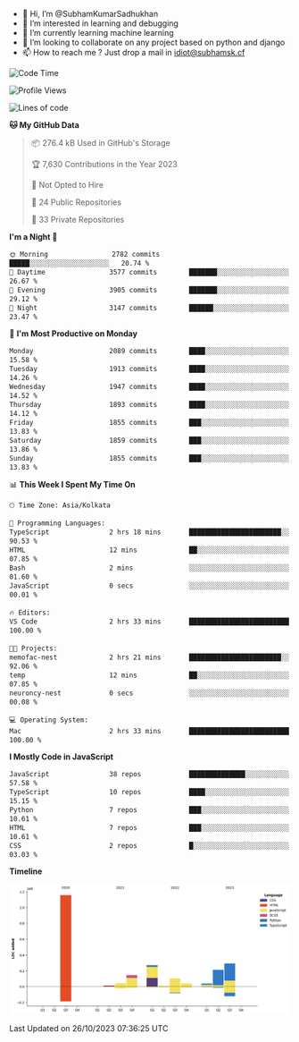 - 👋 Hi, I’m @SubhamKumarSadhukhan
- 👀 I’m interested in learning and debugging
- 🌱 I’m currently learning machine learning
- 💞️ I’m looking to collaborate on any project based on python and django
- 📫 How to reach me ?
      Just drop a mail in idiot@subhamsk.cf

<!---
SubhamKumarSadhukhan/SubhamKumarSadhukhan is a ✨ special ✨ repository because its `README.md` (this file) appears on your GitHub profile.
You can click the Preview link to take a look at your changes.
--->


<!--START_SECTION:waka-->
![Code Time](http://img.shields.io/badge/Code%20Time-1%2C598%20hrs%2041%20mins-blue)

![Profile Views](http://img.shields.io/badge/Profile%20Views-1-blue)

![Lines of code](https://img.shields.io/badge/From%20Hello%20World%20I%27ve%20Written-2.3%20million%20lines%20of%20code-blue)

**🐱 My GitHub Data** 

> 📦 276.4 kB Used in GitHub's Storage 
 > 
> 🏆 7,630 Contributions in the Year 2023
 > 
> 🚫 Not Opted to Hire
 > 
> 📜 24 Public Repositories 
 > 
> 🔑 33 Private Repositories 
 > 
**I'm a Night 🦉** 

```text
🌞 Morning                2782 commits        █████░░░░░░░░░░░░░░░░░░░░   20.74 % 
🌆 Daytime                3577 commits        ███████░░░░░░░░░░░░░░░░░░   26.67 % 
🌃 Evening                3905 commits        ███████░░░░░░░░░░░░░░░░░░   29.12 % 
🌙 Night                  3147 commits        ██████░░░░░░░░░░░░░░░░░░░   23.47 % 
```
📅 **I'm Most Productive on Monday** 

```text
Monday                   2089 commits        ████░░░░░░░░░░░░░░░░░░░░░   15.58 % 
Tuesday                  1913 commits        ████░░░░░░░░░░░░░░░░░░░░░   14.26 % 
Wednesday                1947 commits        ████░░░░░░░░░░░░░░░░░░░░░   14.52 % 
Thursday                 1893 commits        ████░░░░░░░░░░░░░░░░░░░░░   14.12 % 
Friday                   1855 commits        ███░░░░░░░░░░░░░░░░░░░░░░   13.83 % 
Saturday                 1859 commits        ███░░░░░░░░░░░░░░░░░░░░░░   13.86 % 
Sunday                   1855 commits        ███░░░░░░░░░░░░░░░░░░░░░░   13.83 % 
```


📊 **This Week I Spent My Time On** 

```text
🕑︎ Time Zone: Asia/Kolkata

💬 Programming Languages: 
TypeScript               2 hrs 18 mins       ███████████████████████░░   90.53 % 
HTML                     12 mins             ██░░░░░░░░░░░░░░░░░░░░░░░   07.85 % 
Bash                     2 mins              ░░░░░░░░░░░░░░░░░░░░░░░░░   01.60 % 
JavaScript               0 secs              ░░░░░░░░░░░░░░░░░░░░░░░░░   00.01 % 

🔥 Editors: 
VS Code                  2 hrs 33 mins       █████████████████████████   100.00 % 

🐱‍💻 Projects: 
memofac-nest             2 hrs 21 mins       ███████████████████████░░   92.06 % 
temp                     12 mins             ██░░░░░░░░░░░░░░░░░░░░░░░   07.85 % 
neuroncy-nest            0 secs              ░░░░░░░░░░░░░░░░░░░░░░░░░   00.08 % 

💻 Operating System: 
Mac                      2 hrs 33 mins       █████████████████████████   100.00 % 
```

**I Mostly Code in JavaScript** 

```text
JavaScript               38 repos            ██████████████░░░░░░░░░░░   57.58 % 
TypeScript               10 repos            ████░░░░░░░░░░░░░░░░░░░░░   15.15 % 
Python                   7 repos             ███░░░░░░░░░░░░░░░░░░░░░░   10.61 % 
HTML                     7 repos             ███░░░░░░░░░░░░░░░░░░░░░░   10.61 % 
CSS                      2 repos             █░░░░░░░░░░░░░░░░░░░░░░░░   03.03 % 
```



**Timeline**

![Lines of Code chart](https://raw.githubusercontent.com/SubhamKumarSadhukhan/SubhamKumarSadhukhan/main/assets/bar_graph.png)


 Last Updated on 26/10/2023 07:36:25 UTC
<!--END_SECTION:waka-->
